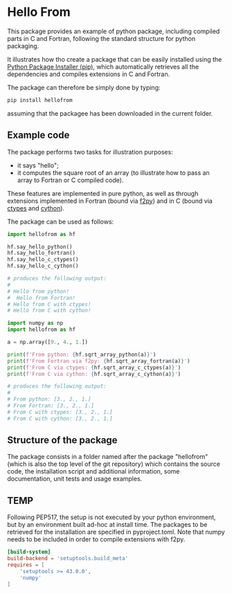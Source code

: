 # Hello From

This package provides an example of python package, including compiled parts in C and Fortran, following the standard structure for python packaging.

It illustrates how tho create a package that can be easily installed using the [Python Package Installer (pip)](https://pip.pypa.io/), which automatically retrieves all the dependencies and compiles extensions in C and Fortran. 

The package can therefore be simply done by typing:
```bash
pip install hellofrom
```
assuming that the packagee has been downloaded in the current folder.

## Example code

The package performs two tasks for illustration purposes:
 - it says "hello";
 - it computes the square root of an array (to illustrate how to pass an array to Fortran or C compiled code).
 
These features are implemented in pure python, as well as through extensions implemented in Fortran (bound via [f2py](https://numpy.org/doc/stable/f2py/)) and in C (bound via [ctypes](https://docs.python.org/3/library/ctypes.html) and [cython](https://cython.org)).

The package can be used as follows:
```python
import hellofrom as hf

hf.say_hello_python()
hf.say_hello_fortran()
hf.say_hello_c_ctypes()
hf.say_hello_c_cython()

# produces the following output:
#
# Hello from python!
#  Hello from Fortran!
# Hello from C with ctypes!
# Hello from C with cython!
```

```python
import numpy as np
import hellofrom as hf

a = np.array([9., 4., 1.])

print(f'From python: {hf.sqrt_array_python(a)}')
print(f'From Fortran via f2py: {hf.sqrt_array_fortran(a)}')
print(f'From C via ctypes: {hf.sqrt_array_c_ctypes(a)}')
print(f'From C via cython: {hf.sqrt_array_c_cython(a)}')

# produces the following output:
#
# From python: [3., 2., 1.]
# From Fortran: [3., 2., 1.]
# From C with ctypes: [3., 2., 1.]
# From C with cython: [3., 2., 1.]
```

## Structure of the package

The package consists in a folder named after the package "hellofrom" (which is also the top level of the git repository) which contains the source code, the installation script and additional information, some documentation, unit tests and usage examples. 




## TEMP
Following PEP517, the setup is not executed by your python environment, but by an environment built ad-hoc at install time.
The packages to be retrieved for the installation are specified in pyproject.toml. Note that numpy needs to be included in order to compile extensions with f2py.

```toml
[build-system]
build-backend = 'setuptools.build_meta'
requires = [
    'setuptools >= 43.0.0',
    'numpy'
]
```

